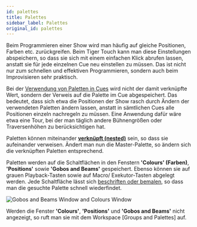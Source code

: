 ```yaml
---
id: palettes
title: Palettes
sidebar_label: Palettes
original_id: palettes
---
```


Beim Programmieren einer Show wird man häufig auf gleiche Positionen,
Farben etc. zurückgreifen. Beim Tiger Touch kann man diese
Ein­stellungen abspei­chern, so dass sie sich mit einem einfachen Klick
abrufen lassen, anstatt sie für jede einzelnen Cue neu einstellen zu
müssen. Das ist nicht nur zum schnellen und effektiven Programmieren,
sondern auch beim Improvisieren sehr praktisch.

Bei der [Verwendung von Paletten in Cues](cues/creating-a-cue.md#anlegen-eines-cues) wird nicht der damit verknüpfte
Wert, sondern der Verweis auf die Palette im Cue abgespeichert. Das
bedeutet, dass sich etwa die Positionen der Show rasch durch Ändern der
verwendeten Paletten ändern lassen, anstatt in sämtlichen Cues alle
Positionen einzeln nachregeln zu müssen. Eine Anwendung dafür wäre etwa
eine Tour, bei der man täglich andere Bühnengrößen oder Traversenhöhen
zu berücksichtigen hat.

Paletten können miteinander **[verknüpft (nested)](palettes/creating-palettes.md#nested-palettes----verknüpfte-paletten)** sein, so 
dass sie aufeinander verweisen. Ändert man nun die Master-Palette, 
so ändern sich die verknüpften Paletten entsprechend.

Paletten werden auf die Schaltflächen in den Fenstern **'Colours'
(Farben)**, **'Positions'** sowie **'Gobos and Beams'** gespeichert. 
Ebenso können sie auf grauen Playback-Tasten sowie auf Macro/
Exekutor-Tasten abgelegt werden. Jede Schaltfläche lässt sich 
[beschriften oder bemalen](palettes/creating-palettes.md#paletten-beschriften-und-bemalen), 
so dass man die gesuchte Palette schnell wiederfindet.

![Gobos and Beams Window and Colours Window](/docs/images/Gobos-and-Beams-Window-and-Colours-Window.png)

Werden die Fenster **'Colours'**, **'Positions'** und **'Gobos and 
Beams'** nicht angezeigt, so ruft man sie mit dem Workspace \[Groups 
and Palettes\] auf.